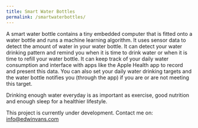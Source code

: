 ```yaml
---
title: Smart Water Bottles
permalink: /smartwaterbottles/
---
```


A smart water bottle contains a tiny embedded computer that is fitted onto a water bottle and runs a machine learning algorithm. It uses sensor data to detect the amount of water in your water bottle. It can detect your water drinking pattern and remind you when it is time to drink water or when it is time to refill your water bottle. It can keep track of your daily water consumption and interface with apps like the Apple Health app to record and present this data. You can also set your daily water drinking targets and the water bottle notifies you (through the app) if you are or are not meeting this target. 

Drinking enough water everyday is as important as exercise, good nutrition and enough sleep for a healthier lifestyle. 

This project is currently under development. Contact me on: info@edwinvans.com 
